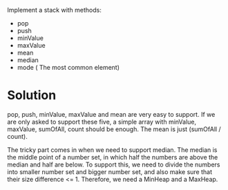 Implement a stack with methods: 

* pop
* push
* minValue 
* maxValue 
* mean
* median
* mode ( The most common element)


# Solution

pop, push, minValue, maxValue and mean are very easy to support. If we are only asked to support these five, a simple array with minValue, maxValue, sumOfAll, count should be enough. The mean is just (sumOfAll / count).

The tricky part comes in when we need to support median. The median is the middle point of a number set, in which half the numbers are above the median and half are below. To support this, we need to divide the numbers into smaller number set and bigger number set, and also make sure that their size difference <= 1. Therefore, we need a MinHeap and a MaxHeap.





